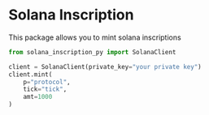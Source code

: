 # Solana Inscription

This package allows you to mint solana inscriptions

```python
from solana_inscription_py import SolanaClient

client = SolanaClient(private_key="your private key")
client.mint(
    p="protocol",
    tick="tick",
    amt=1000
)
```
